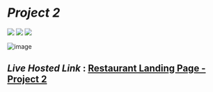 # _Project 2_
<img src="https://img.shields.io/badge/Project%202-Restaurant%20Landing%20Page-green">&nbsp;<img src="https://img.shields.io/badge/Used-HTML5-orange">&nbsp;<img src="https://img.shields.io/badge/Used-CSS3-blue">

![image](https://user-images.githubusercontent.com/91872149/181812400-a042a96e-27d8-451a-8c6b-23a933aaed23.png)


## _Live Hosted Link_ : [Restaurant Landing Page - Project 2](https://live-class-assignment-02.netlify.app/)

